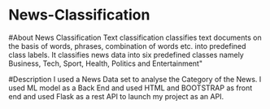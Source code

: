 # News-Classification

#About News Classification
Text classification classifies text documents on the basis of words, phrases, combination of words etc. into predefined class labels. It classifies news data into six predefined classes namely Business, Tech, Sport, Health, Politics and Entertainment"

#Description
I used a News Data set to analyse the Category of the News. I used ML model as a Back End and used HTML and BOOTSTRAP as front end and used Flask as a rest API to launch my project as an API.
